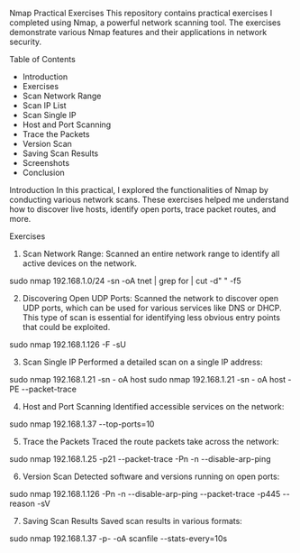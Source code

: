 Nmap Practical Exercises
This repository contains practical exercises I completed using Nmap, a powerful network scanning tool. The exercises demonstrate various Nmap features and their applications in network security.

Table of Contents
  * Introduction
  * Exercises
  * Scan Network Range
  * Scan IP List
  * Scan Single IP
  * Host and Port Scanning
  * Trace the Packets
  * Version Scan
  * Saving Scan Results
  * Screenshots
  * Conclusion

Introduction
In this practical, I explored the functionalities of Nmap by conducting various network scans. These exercises helped me understand how to discover live hosts, identify open ports, trace packet routes, and more.

Exercises
1. Scan Network Range: Scanned an entire network range to identify all active devices on the network.

sudo nmap 192.168.1.0/24 -sn -oA tnet | grep for | cut -d" " -f5

2. Discovering Open UDP Ports:
Scanned the network to discover open UDP ports, which can be used for various services like DNS or DHCP. This type of scan is essential for identifying less obvious entry points that could be exploited.

sudo nmap 192.168.1.126 -F -sU

3. Scan Single IP
Performed a detailed scan on a single IP address:

sudo nmap 192.168.1.21 -sn - oA host
sudo nmap 192.168.1.21 -sn - oA host -PE --packet-trace

4. Host and Port Scanning
Identified accessible services on the network:

sudo nmap 192.168.1.37 --top-ports=10

5. Trace the Packets
Traced the route packets take across the network:

sudo nmap 192.168.1.25 -p21 --packet-trace -Pn -n --disable-arp-ping

6. Version Scan
Detected software and versions running on open ports:

sudo nmap 192.168.1.126 -Pn -n --disable-arp-ping --packet-trace -p445 --reason -sV

7. Saving Scan Results
Saved scan results in various formats:

sudo nmap 192.168.1.37 -p- -oA scanfile --stats-every=10s
